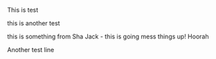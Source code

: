 This is test

this is another test

this is something from Sha
Jack - this is going mess things up! Hoorah

Another test line 
